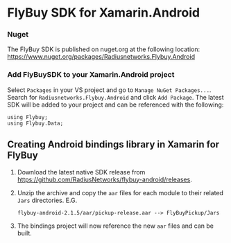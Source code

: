 # FlyBuy SDK for Xamarin.Android

### Nuget

The FlyBuy SDK is published on nuget.org at the following location: https://www.nuget.org/packages/Radiusnetworks.Flybuy.Android

### Add FlyBuySDK to your Xamarin.Android project

Select `Packages` in your VS project and go to `Manage NuGet Packages...`. Search for `Radiusnetworks.Flybuy.Android` and click `Add Package`. The latest SDK will be added to your project and can be referenced with the following:
```
using Flybuy;
using Flybuy.Data;
```

## Creating Android bindings library in Xamarin for FlyBuy

1. Download the latest native SDK release from https://github.com/RadiusNetworks/flybuy-android/releases.

1. Unzip the archive and copy the `aar` files for each module to their related `Jars` directories. E.G.
    ```
    flybuy-android-2.1.5/aar/pickup-release.aar --> FlyBuyPickup/Jars
    ```

1. The bindings project will now reference the new `aar` files and can be built.


